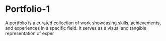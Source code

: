 # Portfolio-1
 A portfolio is a curated collection of work showcasing skills, achievements, and experiences in a specific field. It serves as a visual and tangible representation of exper
